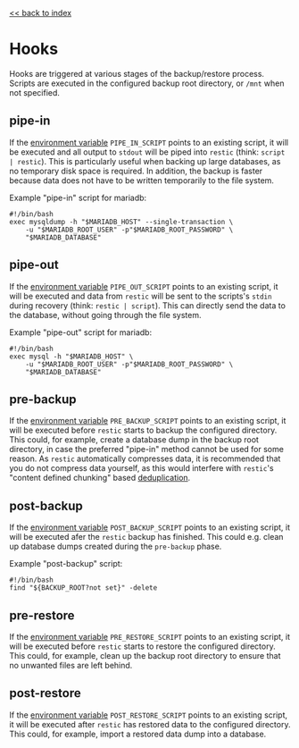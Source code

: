 [<< back to index](readme.md)

# Hooks
Hooks are triggered at various stages of the backup/restore process. Scripts are
executed in the configured backup root directory, or `/mnt` when not specified.

## pipe-in
If the [environment variable][envs] `PIPE_IN_SCRIPT` points to an existing
script, it will be executed and all output to `stdout` will be piped into
`restic` (think: `script | restic`). This is particularly useful when backing up
large databases, as no temporary disk space is required. In
addition, the backup is faster because data does not have to be written
temporarily to the file system.

Example "pipe-in" script for mariadb:
```
#!/bin/bash
exec mysqldump -h "$MARIADB_HOST" --single-transaction \
    -u "$MARIADB_ROOT_USER" -p"$MARIADB_ROOT_PASSWORD" \
    "$MARIADB_DATABASE"
```

## pipe-out
If the [environment variable][envs] `PIPE_OUT_SCRIPT` points to an existing
script, it will be executed and data from `restic` will be sent to the scripts's
`stdin` during recovery (think: `restic | script`). This can directly send the
data to the database, without going through the file system.

Example "pipe-out" script for mariadb:
```
#!/bin/bash
exec mysql -h "$MARIADB_HOST" \
    -u "$MARIADB_ROOT_USER" -p"$MARIADB_ROOT_PASSWORD" \
    "$MARIADB_DATABASE"
```

## pre-backup
If the [environment variable][envs] `PRE_BACKUP_SCRIPT` points to an existing
script, it will be executed before `restic` starts to backup the configured
directory. This could, for example, create a database dump in the backup root
directory, in case the preferred "pipe-in" method cannot be used for some reason. As
`restic` automatically compresses data, it is recommended that you do not
compress data yourself, as this would interfere with `restic`'s "content defined
chunking" based [deduplication][cdc].

## post-backup
If the [environment variable][envs] `POST_BACKUP_SCRIPT` points to an existing
script, it will be executed afer the `restic` backup has finished. This could
e.g. clean up database dumps created during the `pre-backup` phase.

Example "post-backup" script:
```
#!/bin/bash
find "${BACKUP_ROOT?not set}" -delete
```

## pre-restore
If the [environment variable][envs] `PRE_RESTORE_SCRIPT` points to an existing
script, it will be executed before `restic` starts to restore the configured
directory. This could, for example, clean up the backup root directory to ensure
that no unwanted files are left behind.

## post-restore
If the [environment variable][envs] `POST_RESTORE_SCRIPT` points to an existing
script, it will be executed after `restic` has restored data to the configured
directory. This could, for example, import a restored data dump into a database.

[envs]:       environment.md
[cdc]:        https://restic.readthedocs.io/en/latest/100_references.html#backups-and-deduplication

